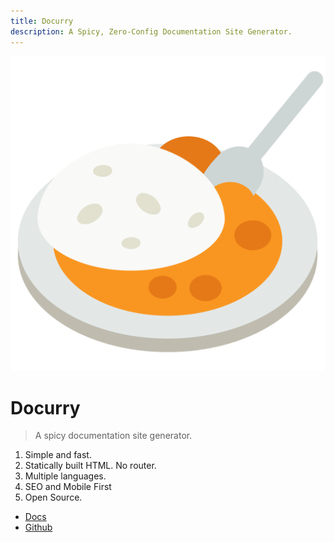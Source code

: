 ```yaml
---
title: Docurry
description: A Spicy, Zero-Config Documentation Site Generator.
---
```


![Docurry Logo](/img/logo.png)

# Docurry

> A spicy documentation site generator.

1. Simple and fast.
2. Statically built HTML. No router.
3. Multiple languages.
4. SEO and Mobile First
5. Open Source.

- [Docs](//docs/)
- [Github](https://github.com/ajboni/docurry)
